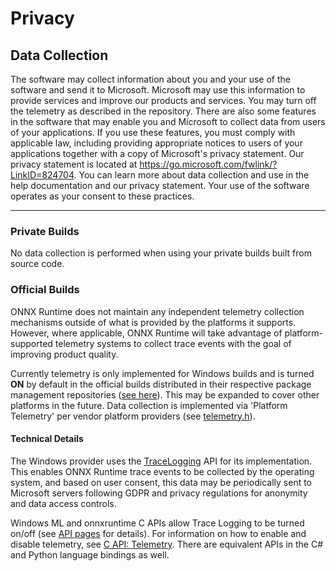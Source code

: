# Privacy

## Data Collection
The software may collect information about you and your use of the software and send it to Microsoft. Microsoft may use this information to provide services and improve our products and services. You may turn off the telemetry as described in the repository. There are also some features in the software that may enable you and Microsoft to collect data from users of your applications. If you use these features, you must comply with applicable law, including providing appropriate notices to users of your applications together with a copy of Microsoft's privacy statement. Our privacy statement is located at https://go.microsoft.com/fwlink/?LinkID=824704. You can learn more about data collection and use in the help documentation and our privacy statement. Your use of the software operates as your consent to these practices.

***

### Private Builds
No data collection is performed when using your private builds built from source code.

### Official Builds
ONNX Runtime does not maintain any independent telemetry collection mechanisms outside of what is provided by the platforms it supports. However, where applicable, ONNX Runtime will take advantage of platform-supported telemetry systems to collect trace events with the goal of improving product quality.

Currently telemetry is only implemented for Windows builds and is turned **ON** by default in the official builds distributed in their respective package management repositories ([see here](../README.md#binaries)). This may be expanded to cover other platforms in the future. Data collection is implemented via 'Platform Telemetry' per vendor platform providers (see [telemetry.h](../onnxruntime/core/platform/telemetry.h)).

#### Technical Details
The Windows provider uses the [TraceLogging](https://docs.microsoft.com/en-us/windows/win32/tracelogging/trace-logging-about) API for its implementation. This enables ONNX Runtime trace events to be collected by the operating system, and based on user consent, this data may be periodically sent to Microsoft servers following GDPR and privacy regulations for anonymity and data access controls. 

Windows ML and onnxruntime C APIs allow Trace Logging to be turned on/off (see [API pages](../README.md#api-documentation) for details).
For information on how to enable and disable telemetry, see [C API: Telemetry](./C_API.md#telemetry). 
There are equivalent APIs in the C# and Python language bindings as well.
